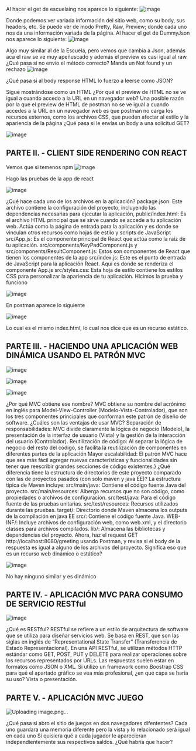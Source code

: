 Al hacer el get de escuelaing nos aparece lo siguiente:
 ![image](https://github.com/Santiago0108/lab5/assets/128636125/f1cef835-a823-4d56-82b4-2fea545d58d9)

Donde podemos ver variada información del sitio web, como su body, sus headers, etc.
Se puede ver de modo Pretty, Raw, Preview; donde cada uno nos da una información variada de la página.
Al hacer el get de DummyJson nos aparece lo siguiente:
![image](https://github.com/Santiago0108/lab5/assets/128636125/42525c34-22d8-45ac-bcaa-5c8f92a7be90)

 
Algo muy similar al de la Escuela, pero vemos que cambia a Json, además aca el raw se ve muy apeñuscado y además el preview es casi igual al raw.
¿Qué pasa si no envío el método correcto?
Manda un Not found y un rechazo
![image](https://github.com/Santiago0108/lab5/assets/128636125/3b52dcb4-7d58-4991-b07a-eb4f037c4acd)

 
¿Qué pasa si al body response HTML lo fuerzo a leerse como JSON?

 
Sigue mostrándose como un HTML
¿Por qué el preview de HTML no se ve igual a cuando accedo a la URL en un navegador web?
Una posible razón por la que el preview de HTML de postman no se ve igual a cuando accedes a la URL en un navegador web es que postman no carga los recursos externos, como los archivos CSS, que pueden afectar al estilo y la apariencia de la página
¿Qué pasa si le envías un body a una solicitud GET?

![image](https://github.com/Santiago0108/lab5/assets/128636125/70586305-e52b-4045-88c9-a89ad66a3ebf)

 
## PARTE II. - CLIENT SIDE RENDERING CON REACT
Vemos que si temenos npm
 ![image](https://github.com/Santiago0108/lab5/assets/128636125/d9fc3813-58d7-4713-b373-e991708919c3)

Hago las pruebas de la app de react

![image](https://github.com/Santiago0108/lab5/assets/128636125/a3602c0a-c3e0-4117-ab5e-b3b21852bc1a)

 
¿Qué hace cada uno de los archivos en la aplicación?
package.json: Este archivo contiene la configuración del proyecto, incluyendo las dependencias necesarias para ejecutar la aplicación,
public/index.html: Es el archivo HTML principal que se sirve cuando se accede a tu aplicación web. Actúa como la página de entrada para la aplicación y es donde se vinculan otros recursos como hojas de estilo y scripts de JavaScript
src/App.js: Es el componente principal de React que actúa como la raíz de tu aplicación.
src/components/KeyPadComponent.js y src/components/ResultComponent.js: Estos son componentes de React que tienen los componentes de la app
src/index.js: Este es el punto de entrada de JavaScript para la aplicación React. Aquí es donde se renderiza el componente App.js
src/styles.css: Esta hoja de estilo contiene los estilos CSS para personalizar la apariencia de tu aplicación.
Hicimos la prueba y funciono

![image](https://github.com/Santiago0108/lab5/assets/128636125/c9383541-90df-4d98-a492-dd188e3f2f70)

 
En postman aparece lo siguiente

![image](https://github.com/Santiago0108/lab5/assets/128636125/463b6614-3dfc-4a99-9b28-9a44d3e8b914)

 
Lo cual es el mismo index.html, lo cual nos dice que es un recurso estático.

## PARTE III. - HACIENDO UNA APLICACIÓN WEB DINÁMICA USANDO EL PATRÓN MVC

![image](https://github.com/Santiago0108/lab5/assets/128636125/0fb6ea67-596e-4d62-8a3e-5658e9b39d68)

![image](https://github.com/Santiago0108/lab5/assets/128636125/adbab9cf-d1f1-4905-9fba-e87edd94f5fd)

![image](https://github.com/Santiago0108/lab5/assets/128636125/ede29fda-e1b7-4c22-b86b-d1baa8eaa76d)


¿Por qué MVC obtiene ese nombre?
MVC obtiene su nombre del acrónimo en inglés para Model-View-Controller (Modelo-Vista-Controlador), que son los tres componentes principales que conforman este patrón de diseño de software.
¿Cuáles son las ventajas de usar MVC?
Separación de responsabilidades: MVC divide claramente la lógica de negocio (Modelo), la presentación de la interfaz de usuario (Vista) y la gestión de la interacción del usuario (Controlador).
Reutilización de código: Al separar la lógica de negocio del resto del código, se facilita la reutilización de componentes en diferentes partes de la aplicación
Mayor escalabilidad: El patrón MVC hace que sea más fácil agregar nuevas características y funcionalidades sin tener que reescribir grandes secciones de código existentes.}
¿Qué diferencia tiene la estructura de directorios de este proyecto comparado con las de proyectos pasados (con solo maven y java EE)?
La estructura típica de Maven incluye:
src/main/java: Contiene el código fuente Java del proyecto.
src/main/resources: Alberga recursos que no son código, como propiedades o archivos de configuración.
src/test/java: Para el código fuente de las pruebas unitarias.
src/test/resources: Recursos utilizados durante las pruebas.
target/: Directorio donde Maven almacena los outputs de la compilación
en java EE
src/: Contiene el código fuente Java.
WEB-INF/: Incluye archivos de configuración web, como web.xml, y el directorio classes para archivos compilados.
lib/: Almacena las bibliotecas y dependencias del proyecto.
Ahora, haz el request GET http://localhost:8080/greeting usando Postman, y revisa si el body de la respuesta es igual a alguno de los archivos del proyecto. Significa eso que es un recurso web dinámico o estático?

![image](https://github.com/Santiago0108/lab5/assets/128636125/fc453fbd-2b6d-42fe-9e47-936bdd50998b)

 
No hay ninguno similar y es dinámico

## PARTE IV. - APLICACIÓN MVC PARA CONSUMO DE SERVICIO RESTful

![image](https://github.com/Santiago0108/lab5/assets/128636125/125726e5-6aad-4f12-9d7d-2563ae724b1c)

 
¿Qué es RESTful?
RESTful se refiere a un estilo de arquitectura de software que se utiliza para diseñar servicios web. Se basa en REST, que son las siglas en inglés de “Representational State Transfer” (Transferencia de Estado Representacional). En una API RESTful, se utilizan métodos HTTP estándar como GET, POST, PUT y DELETE para realizar operaciones sobre los recursos representados por URLs. Las respuestas suelen estar en formatos como JSON o XML.
Si utilizo un framework como Boostrap CSS para qué el apartado gráfico se vea más profesional, ¿en qué capa se haría su uso?
Vista o presentación.
## PARTE V. - APLICACIÓN MVC JUEGO
 
![Uploading image.png…]()


¿Qué pasa si abro el sitio de juegos en dos navegadores difententes?
Cada uno guardara una memoria diferente pero la vista y lo relacionado será igual en cada uno
Si quisiera qué a cada jugador le aparecieran independientemente sus respectivos saldos. ¿Qué habría que hacer?


